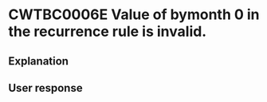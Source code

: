 # CWTBC0006E Value of bymonth 0 in the recurrence rule is invalid.

## Explanation

## User response